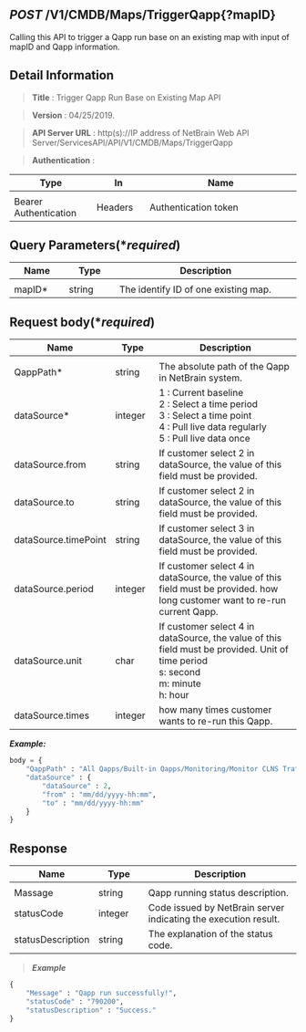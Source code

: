 
## ***POST*** /V1/CMDB/Maps/TriggerQapp{?mapID}
Calling this API to trigger a Qapp run base on an existing map with input of mapID and Qapp information.

## Detail Information

> **Title** : Trigger Qapp Run Base on Existing Map API<br>

> **Version** : 04/25/2019.

> **API Server URL** : http(s)://IP address of NetBrain Web API Server/ServicesAPI/API/V1/CMDB/Maps/TriggerQapp	

> **Authentication** : 

|**Type**|**In**|**Name**|
|------|------|------|
|<img width=100/>|<img width=100/>|<img width=500/>|
|Bearer Authentication| Headers | Authentication token | 

## Query Parameters(****required***)

|**Name**|**Type**|**Description**|
|------|------|------|
|<img width=100/>|<img width=100/>|<img width=500/>|
|mapID* | string  | The identify ID of one existing map.  |

 ## Request body(****required***)

|**Name**|**Type**|**Description**|
|------|------|------|
|<img width=100/>|<img width=100/>|<img width=500/>|
|QappPath* | string  | The absolute path of the Qapp in NetBrain system. |
|dataSource* | integer  | 1 : Current baseline <br> 2 : Select a time period <br> 3 : Select a time point <br> 4 : Pull live data regularly <br> 5 : Pull live data once <br>  |
|dataSource.from| string | If customer select 2 in dataSource, the value of this field must be provided.|
|dataSource.to| string | If customer select 2 in dataSource, the value of this field must be provided.|
|dataSource.timePoint| string | If customer select 3 in dataSource, the value of this field must be provided.|
|dataSource.period| integer | If customer select 4 in dataSource, the value of this field must be provided. how long customer want to re-run current Qapp. |
|dataSource.unit| char | If customer select 4 in dataSource, the value of this field must be provided. Unit of time period<br> s: second <br> m: minute<br> h: hour|
|dataSource.times| integer | how many times customer wants to re-run this Qapp. |


***Example:***


```python
body = {
    "QappPath" : "All Qapps/Built-in Qapps/Monitoring/Monitor CLNS Traffic",
    "dataSource" : {
        "dataSource" : 2,
        "from" : "mm/dd/yyyy-hh:mm",
        "to" : "mm/dd/yyyy-hh:mm"
    }
}
```

## Response

|**Name**|**Type**|**Description**|
|------|------|------|
|<img width=100/>|<img width=100/>|<img width=500/>|
|Massage| string | Qapp running status description. |
|statusCode| integer | Code issued by NetBrain server indicating the execution result.  |
|statusDescription| string | The explanation of the status code. |

> ***Example***


```python
{
    "Message" : "Qapp run successfully!",
    "statusCode" : "790200",
    "statusDescription" : "Success."
}
```
